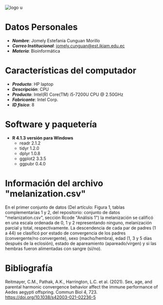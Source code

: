 ![logo u](https://user-images.githubusercontent.com/94874288/160934090-52060fdf-4333-4059-b454-b376fea8a032.png)

# Datos Personales 
* ***Nombre***: Jomely Estefania Cunguan Morillo
* ***Correo Institucional***: jomely.cunguan@est.ikiam.edu.ec 
* ***Materia***: Bioinformática 

# Características del computador 
* ***Producto***: HP laptop 
* ***Descripción***: CPU
* ***Producto***: Intel(R) Core(TM) i5-7200U CPU @ 2.50GHz
* ***Fabricante***: Intel Corp.
* ***ID físico***: 8

# Software y paquetería 
* **R 4.1.3 versión para Windows**
  * readr 2.1.2
  * tidyr 1.2.0
  * dplyr 1.0.8
  * ggplot2 3.3.5
  * ggpubr 0.4.0

# Información del archivo "melanization.csv"
En el primer conjunto de datos (Del artículo: Figura 1, tablas complementarias 1 y 2, del repositorio: conjunto de datos "melanization.csv", sección Rcode "Análisis 1") la melanización se calificó en una escala ordenada de 0, 1 y 2 representando ninguno, melanización parcial y total, respectivamente. La descendencia de cada par de padres (1 a 44) se clasificó por estado de convergencia de los padres (convergente/no convergente), sexo (macho/hembra), edad (1, 3 y 5 días después de la eclosión), estado de apareamiento (apareado/virgen) y si las hembras fueron alimentadas con sangre (sí/no).

# Bibliografía

Reitmayer, C.M., Pathak, A.K., Harrington, L.C. et al. (2021). Sex, age, and parental harmonic convergence behavior affect the immune performance of Aedes aegypti 
offspring. Commun Biol 4, 723. https://doi.org/10.1038/s42003-021-02236-5
